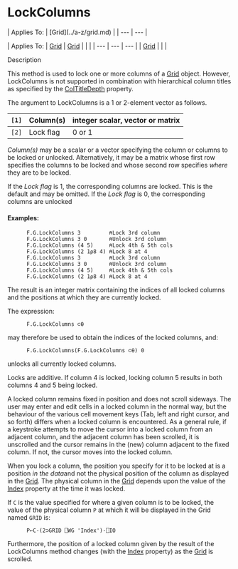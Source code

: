 




<h1 class="heading"><span class="name">LockColumns</span></h1>
| Applies To: | [Grid](../a-z/grid.md) |
| --- | ---  |

| Applies To: | [Grid](../a-z/grid.md) | [Grid](../a-z/grid.md) |  |  |
| --- | --- | ---  |
| [Grid](../a-z/grid.md) |  |  |


Description


This method is used to lock one or more columns of a [Grid](../a-z/grid.md) object. However, LockColumns is not supported in combination with hierarchical
column titles as specified by the [ColTitleDepth](../a-z/coltitledepth.md) property.




The argument to LockColumns is a 1 or 2-element vector as follows.

| `[1]` | Column(s) | integer scalar, vector or matrix |
| --- | --- | ---  |
| `[2]` | Lock flag | 0 or 1 |



*Column(s)* may be a scalar or a vector specifying the column or columns
to be locked or unlocked. Alternatively, it may be a matrix whose first row
specifies the columns to be locked and whose second row specifies *where* they are to be locked.


If the *Lock flag* is 1, the corresponding columns are locked. This is
the default and may be omitted. If the *Lock flag* is 0, the corresponding
columns are unlocked

#### Examples:
```apl
      F.G.LockColumns 3         ⍝Lock 3rd column
      F.G.LockColumns 3 0       ⍝Unlock 3rd column
      F.G.LockColumns (4 5)     ⍝Lock 4th & 5th cols
      F.G.LockColumns (2 1⍴8 4) ⍝Lock 8 at 4
      F.G.LockColumns 3         ⍝Lock 3rd column
      F.G.LockColumns 3 0       ⍝Unlock 3rd column
      F.G.LockColumns (4 5)     ⍝Lock 4th & 5th cols
      F.G.LockColumns (2 1⍴8 4) ⍝Lock 8 at 4
```


The result is an integer matrix containing the indices of all locked columns
and the positions at which they are currently locked.



The expression:
```apl
      F.G.LockColumns ⊂⍬
```


may therefore be used to obtain the indices of the locked columns, and:
```apl
      F.G.LockColumns(F.G.LockColumns ⊂⍬) 0
```


unlocks all currently locked columns.



Locks are additive. If column 4 is locked, locking column 5 results in both
columns 4 and 5 being locked.


A locked column remains fixed in position and does not scroll sideways. The
user may enter and edit cells in a locked column in the normal way, but the
behaviour of the various cell movement keys (Tab, left and right cursor, and so
forth) differs when a locked column is encountered. As a general rule, if a
keystroke attempts to move the cursor into a locked column from an adjacent
column, and the adjacent column has been scrolled, it is unscrolled and the
cursor remains in the (new) column adjacent to the fixed column. If not, the
cursor moves into the locked column.


When you lock a column, the position you specify for it to be locked at is a
position *in the data*and not the physical position of the column as
displayed in the [Grid](../a-z/grid.md)*.* The physical
column in the [Grid](../a-z/grid.md) depends upon the value of the
[Index](../a-z/index.md) property at the time it was locked.



If `C` is the value specified for where a
given column is to be locked, the value of the physical column `P` at which it will be displayed in the Grid named `GRID` is:
```apl
      P←C-(2⊃GRID ⎕WG 'Index')-⎕IO
```



Furthermore, the position of a locked column given by the result of the
LockColumns method changes (with the [Index](../a-z/index.md) property) as the [Grid](../a-z/grid.md) is scrolled.


